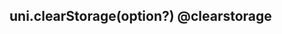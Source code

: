 ## uni.clearStorage(option?) @clearstorage

<!-- UTSAPIJSON.clearStorage.description -->

<!-- UTSAPIJSON.clearStorage.param -->

<!-- UTSAPIJSON.clearStorage.returnValue -->

<!-- UTSAPIJSON.clearStorage.compatibility -->

<!-- UTSAPIJSON.clearStorage.tutorial -->

<!-- UTSAPIJSON.general_type.name -->

<!-- UTSAPIJSON.general_type.param -->